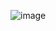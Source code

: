 ![image](https://github.com/winofsql/subject-windows11/assets/1501327/ac6823b8-6e19-4d60-96cf-d1298a1aa7a9)
